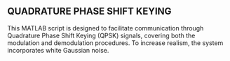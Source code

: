 
## QUADRATURE PHASE SHIFT KEYING
This MATLAB script is designed to facilitate communication through Quadrature Phase Shift Keying (QPSK) signals, covering both the modulation and demodulation procedures. To increase realism, the system incorporates white Gaussian noise.